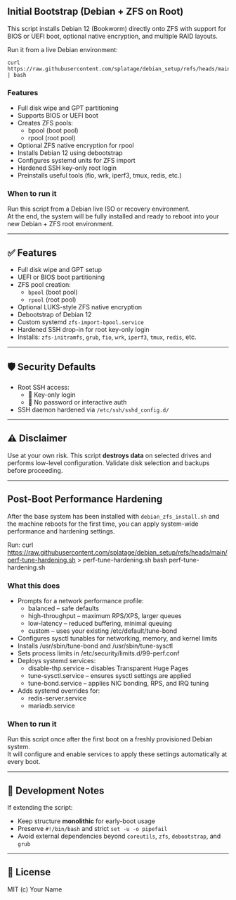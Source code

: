 ## Initial Bootstrap (Debian + ZFS on Root)

This script installs Debian 12 (Bookworm) directly onto ZFS with support for BIOS or UEFI boot, optional native encryption, and multiple RAID layouts.

Run it from a live Debian environment:

    curl https://raw.githubusercontent.com/splatage/debian_setup/refs/heads/main/debian_zfs_install.sh | bash

### Features

- Full disk wipe and GPT partitioning
- Supports BIOS or UEFI boot
- Creates ZFS pools:
  - bpool (boot pool)
  - rpool (root pool)
- Optional ZFS native encryption for rpool
- Installs Debian 12 using debootstrap
- Configures systemd units for ZFS import
- Hardened SSH key-only root login
- Preinstalls useful tools (fio, wrk, iperf3, tmux, redis, etc.)

### When to run it

Run this script from a Debian live ISO or recovery environment.  
At the end, the system will be fully installed and ready to reboot into your new Debian + ZFS root environment.

---

## ✅ Features

- Full disk wipe and GPT setup
- UEFI or BIOS boot partitioning
- ZFS pool creation:
  - `bpool` (boot pool)
  - `rpool` (root pool)
- Optional LUKS-style ZFS native encryption
- Debootstrap of Debian 12
- Custom systemd `zfs-import-bpool.service`
- Hardened SSH drop-in for root key-only login
- Installs: `zfs-initramfs`, `grub`, `fio`, `wrk`, `iperf3`, `tmux`, `redis`, etc.

---

## 🛡️ Security Defaults

- Root SSH access:
  - 🔐 Key-only login
  - 🔐 No password or interactive auth
- SSH daemon hardened via `/etc/ssh/sshd_config.d/`

---

## ⚠️ Disclaimer

Use at your own risk. This script **destroys data** on selected drives and performs low-level configuration. Validate disk selection and backups before proceeding.

---
## Post-Boot Performance Hardening

After the base system has been installed with `debian_zfs_install.sh` and the machine reboots for the first time, you can apply system-wide performance and hardening settings.

Run:
    curl https://raw.githubusercontent.com/splatage/debian_setup/refs/heads/main/perf-tune-hardening.sh > perf-tune-hardening.sh
    bash perf-tune-hardening.sh

### What this does

- Prompts for a network performance profile:
  - balanced – safe defaults
  - high-throughput – maximum RPS/XPS, larger queues
  - low-latency – reduced buffering, minimal queuing
  - custom – uses your existing /etc/default/tune-bond
- Configures sysctl tunables for networking, memory, and kernel limits
- Installs /usr/sbin/tune-bond and /usr/sbin/tune-sysctl
- Sets process limits in /etc/security/limits.d/99-perf.conf
- Deploys systemd services:
  - disable-thp.service – disables Transparent Huge Pages
  - tune-sysctl.service – ensures sysctl settings are applied
  - tune-bond.service – applies NIC bonding, RPS, and IRQ tuning
- Adds systemd overrides for:
  - redis-server.service
  - mariadb.service

### When to run it

Run this script once after the first boot on a freshly provisioned Debian system.  
It will configure and enable services to apply these settings automatically at every boot.

---


## 🧪 Development Notes

If extending the script:
- Keep structure **monolithic** for early-boot usage
- Preserve `#!/bin/bash` and strict `set -u -o pipefail`
- Avoid external dependencies beyond `coreutils`, `zfs`, `debootstrap`, and `grub`

---

## 📄 License

MIT (c) Your Name
